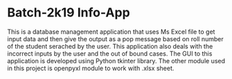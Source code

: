 # Batch-2k19 Info-App
This is a database management  application that uses Ms Excel file to get input data and then give the output as a pop message based on roll number of the student serached by the user. This application also deals with the incorrect inputs by the user and the out of bound cases. The GUI to this application is developed using Python tkinter library. The other module used in this project is openpyxl module to work with .xlsx sheet.
